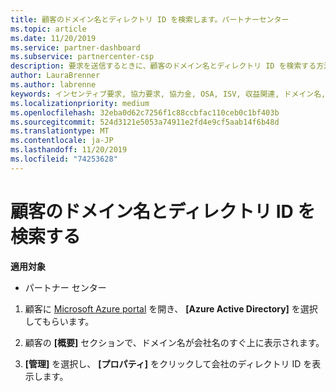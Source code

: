 ```yaml
---
title: 顧客のドメイン名とディレクトリ ID を検索します。パートナーセンター
ms.topic: article
ms.date: 11/20/2019
ms.service: partner-dashboard
ms.subservice: partnercenter-csp
description: 要求を送信するときに、顧客のドメイン名とディレクトリ ID を検索する方法について説明します。
author: LauraBrenner
ms.author: labrenne
keywords: インセンティブ要求, 協力要求, 協力金, OSA, ISV, 収益関連, ドメイン名, ディレクトリ ID
ms.localizationpriority: medium
ms.openlocfilehash: 32eba0d62c7256f1c88ccbfac110ceb0c1bf403b
ms.sourcegitcommit: 524d3121e5053a74911e2fd4e9cf5aab14f6b48d
ms.translationtype: MT
ms.contentlocale: ja-JP
ms.lasthandoff: 11/20/2019
ms.locfileid: "74253628"
---
```

# <a name="find-your-customers-domain-name-and-directory-id"></a>顧客のドメイン名とディレクトリ ID を検索する

**適用対象**

-  パートナー センター

1.  顧客に [Microsoft Azure portal](https://ms.portal.azure.com/#home) を開き、 **[Azure Active Directory]** を選択してもらいます。 

2.  顧客の **[概要]** セクションで、ドメイン名が会社名のすぐ上に表示されます。  

3.  **[管理]** を選択し、 **[プロパティ]** をクリックして会社のディレクトリ ID を表示します。
